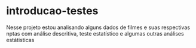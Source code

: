 # introducao-testes

Nesse projeto estou analisando alguns dados de filmes e suas respectivas nptas com análise descritiva, teste estatístico e algumas outras análises estátisticas 
